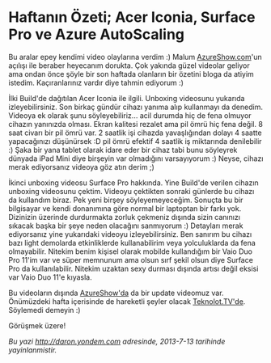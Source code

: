 # Haftanın Özeti; Acer Iconia, Surface Pro ve Azure AutoScaling
Bu aralar epey kendimi video olaylarına verdim :) Malum
[AzureShow.com](http://www.azureshow.com)'un açılışı ile beraber
heyecanım dorukta. Çok yakında güzel videolar geliyor ama ondan önce
şöyle bir son haftada olanların bir özetini bloga da atiyim istedim.
Kaçıranlarınız vardır diye tahmin ediyorum :)

İlki Build'de dağıtılan Acer Iconia ile ilgili. Unboxing videosunu
yukarıda izleyebilirsiniz. Son birkaç gündür cihazı yanıma alıp
kullanmayı da denedim. Videoya ek olarak şunu söyleyebiliriz... acil
durumda hiç de fena olmuyor cihazın yanınızda olması. Ekran kalitesi
rezalet ama pil ömrü hiç fena değil. 8 saat civarı bir pil ömrü var. 2
saatlik işi cihazda yavaşlığından dolayı 4 saatte yapacağınızı
düşünürsek :D pil ömrü efektif 4 saatlik iş miktarında denilebilir :)
Şaka bir yana tablet olarak idare eder bir cihaz tabi bunu söyleyrek
dünyada iPad Mini diye birşeyin var olmadığını varsayıyorum :) Neyse,
cihazı merak ediyorsanız videoya göz atın derim ;)

İkinci unboxing videosu Surface Pro hakkında. Yine Build'de verilen
cihazın unboxing videosunu çektim. Videoyu çektikten sonraki günlerde bu
cihazı da kullandım biraz. Pek yeni birşey söyleyemeyeceğim. Sonuçta bu
bir bilgisayar ve kendi donanımına göre normal bir laptoptan bir farkı
yok. Dizinizin üzerinde durdurmakta zorluk çekmeniz dışında sizin
canınızı sıkacak başka bir şeye neden olacağını sanmıyorum :) Detayları
merak ediyorsanız yine yukarıdaki videoyu izleyebilirsiniz. Ben sanırım
bu cihazı bazı light demolarda etkinliklerde kullanabilirim veya
yolculuklarda da fena olmayabilir. Nitekim benim kişisel olarak mobilde
kullandığım bir Vaio Duo Pro 11'im var ve süper memnunum ama olsun sırf
şekil olsun diye Surface Pro da kullanılabilir. Nitekim uzaktan sexy
durması dışında artısı değil eksisi var Vaio Duo 11'e kıyasla.

Bu videoların dışında [AzureShow'da](http://www.azureshow.com) da bir
update videomuz var. Önümüzdeki hafta içerisinde de hareketli şeyler
olacak [Teknolot.TV'de](http://www.teknolot.tv). Söylemedi demeyin :)

Görüşmek üzere!



*Bu yazi http://daron.yondem.com adresinde, 2013-7-13 tarihinde yayinlanmistir.*
